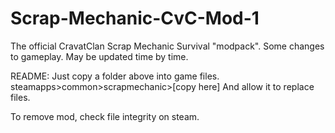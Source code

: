 # Scrap-Mechanic-CvC-Mod-1
The official CravatClan Scrap Mechanic Survival "modpack". Some changes to gameplay. May be updated time by time.

README:
Just copy a folder above into game files. 
steamapps>common>scrapmechanic>[copy here]
And allow it to replace files.

To remove mod, check file integrity on steam.
